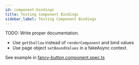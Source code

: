 ```yaml
---
id: component-bindings
title: Testing Component Bindings
sidebar_label: Testing Component Bindings
---
```


TODO: Write proper documentation.
- Use `getShallow` instead of `renderComponent` and bind values
- Use page object `setBoundValues` in a fakeAsync context.


See example in [fancy-button.component.spec.ts](https://github.com/hmil/ng-vacuum/blob/080e8803df257338497dd7b07f663ce502b03aac/test/ng7/src/app/fancy-button.component.spec.ts)
